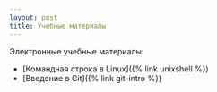 ```yaml
---
layout: post
title: Учебные материалы
---
```


Электронные учебные материалы:
* [Командная строка в Linux]({% link unixshell %})
* [Введение в Git]({% link git-intro %})

